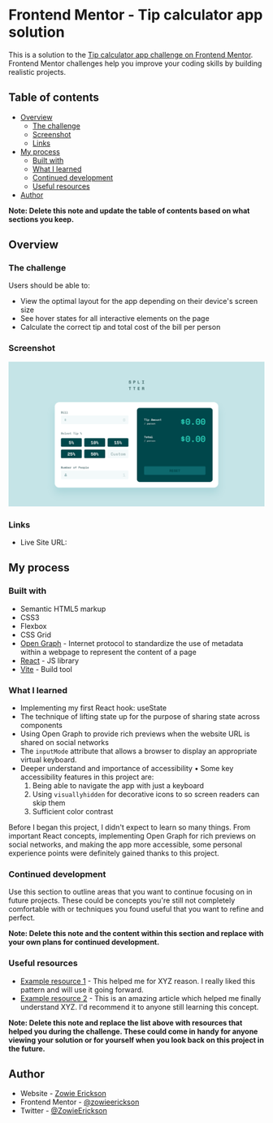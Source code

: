 # Frontend Mentor - Tip calculator app solution

This is a solution to the [Tip calculator app challenge on Frontend Mentor](https://www.frontendmentor.io/challenges/tip-calculator-app-ugJNGbJUX). Frontend Mentor challenges help you improve your coding skills by building realistic projects.

## Table of contents

- [Overview](#overview)
  - [The challenge](#the-challenge)
  - [Screenshot](#screenshot)
  - [Links](#links)
- [My process](#my-process)
  - [Built with](#built-with)
  - [What I learned](#what-i-learned)
  - [Continued development](#continued-development)
  - [Useful resources](#useful-resources)
- [Author](#author)

**Note: Delete this note and update the table of contents based on what sections you keep.**

## Overview

### The challenge

Users should be able to:

- View the optimal layout for the app depending on their device's screen size
- See hover states for all interactive elements on the page
- Calculate the correct tip and total cost of the bill per person

### Screenshot

![Desktop design preview for the Tip calculator app coding challenge](./screenshots/large-viewport.png)

### Links

- Live Site URL: [](https://erickson-tip-calculator-app.netlify.app/)

## My process

### Built with

- Semantic HTML5 markup
- CSS3
- Flexbox
- CSS Grid
- [Open Graph](https://ogp.me/) - Internet protocol to standardize the use of metadata within a webpage to represent the content of a page
- [React](https://react.dev/) - JS library
- [Vite](https://vitejs.dev/) - Build tool

### What I learned

- Implementing my first React hook: useState
- The technique of lifting state up for the purpose of sharing state across components
- Using Open Graph to provide rich previews when the website URL is shared on social networks
- The ```inputMode``` attribute that allows a browser to display an appropriate virtual keyboard.
- Deeper understand and importance of accessibility
    • Some key accessibility features in this project are:
    1. Being able to navigate the app with just a keyboard
    2. Using ```visuallyhidden``` for decorative icons to so screen readers can skip them
    3. Sufficient color contrast 


Before I began this project, I didn't expect to learn so many things. From important React concepts, implementing Open Graph for rich previews on social networks, and making the app more accessible, some personal experience points were definitely gained thanks to this project.


### Continued development

Use this section to outline areas that you want to continue focusing on in future projects. These could be concepts you're still not completely comfortable with or techniques you found useful that you want to refine and perfect.

**Note: Delete this note and the content within this section and replace with your own plans for continued development.**

### Useful resources

- [Example resource 1](https://dequeuniversity.com/rules/axe/4.6/color-contrast) - This helped me for XYZ reason. I really liked this pattern and will use it going forward.
- [Example resource 2](https://www.example.com) - This is an amazing article which helped me finally understand XYZ. I'd recommend it to anyone still learning this concept.

**Note: Delete this note and replace the list above with resources that helped you during the challenge. These could come in handy for anyone viewing your solution or for yourself when you look back on this project in the future.**

## Author

- Website - [Zowie Erickson](https://github.com/zowieerickson)
- Frontend Mentor - [@zowieerickson](https://www.frontendmentor.io/profile/zowieerickson)
- Twitter - [@ZowieErickson](https://www.twitter.com/ZowieErickson)
